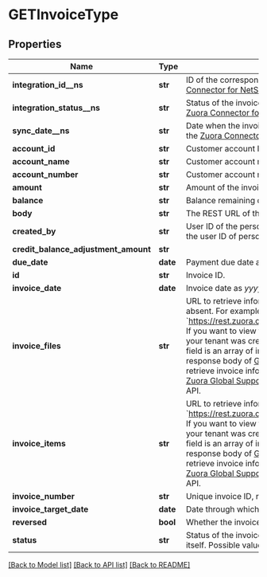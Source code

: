 # GETInvoiceType

## Properties
Name | Type | Description | Notes
------------ | ------------- | ------------- | -------------
**integration_id__ns** | **str** | ID of the corresponding object in NetSuite. Only available if you have installed the [Zuora Connector for NetSuite](https://www.zuora.com/connect/app/?appId&#x3D;265).  | [optional] 
**integration_status__ns** | **str** | Status of the invoice&#39;s synchronization with NetSuite. Only available if you have installed the [Zuora Connector for NetSuite](https://www.zuora.com/connect/app/?appId&#x3D;265).  | [optional] 
**sync_date__ns** | **str** | Date when the invoice was synchronized with NetSuite. Only available if you have installed the [Zuora Connector for NetSuite](https://www.zuora.com/connect/app/?appId&#x3D;265).  | [optional] 
**account_id** | **str** | Customer account ID.  | [optional] 
**account_name** | **str** | Customer account name.  | [optional] 
**account_number** | **str** | Customer account number.  | [optional] 
**amount** | **str** | Amount of the invoice before adjustments, discounts, and similar items.  | [optional] 
**balance** | **str** | Balance remaining due on the invoice (after adjustments, discounts, etc.)  | [optional] 
**body** | **str** | The REST URL of the invoice PDF file.  | [optional] 
**created_by** | **str** | User ID of the person who created the invoice. If a bill run generated the invoice, then this is the user ID of person who created the bill run.  | [optional] 
**credit_balance_adjustment_amount** | **str** |  | [optional] 
**due_date** | **date** | Payment due date as _yyyy-mm-dd_.  | [optional] 
**id** | **str** | Invoice ID.  | [optional] 
**invoice_date** | **date** | Invoice date as _yyyy-mm-dd_  | [optional] 
**invoice_files** | **str** | URL to retrieve information about all files of a specific invoice if any file exists; otherwise absent. For example, &#x60;https://rest.zuora.com/v1/invoices/2c92c095511f5b4401512682dcfd7987/files&#x60;. If you want to view the invoice file details, call [Get invoice files](https://www.zuora.com/developer/api-reference/#operation/GET_InvoiceFiles) with the returned URL.  If your tenant was created before Zuora Release 228 (R228), July 2018, the value of this field is an array of invoice file details. For more information about the array, see the response body of [Get invoice files](https://www.zuora.com/developer/api-reference/#operation/GET_InvoiceFiles).   Zuora recommends that you use the latest behavior to retrieve invoice information. If you wish to have access to the feature, submit a request at [Zuora Global Support](http://support.zuora.com/) asking for invoice item and file references to be enabled in the REST API.  | [optional] 
**invoice_items** | **str** | URL to retrieve information about all items of a specific invoice. For example, &#x60;https://rest.zuora.com/v1/invoices/2c92c095511f5b4401512682dcfd7987/items&#x60;. If you want to view the invoice item details, call [Get invoice items](https://www.zuora.com/developer/api-reference/#operation/GET_InvoiceItems) with the returned URL.  If your tenant was created before Zuora Release 228 (R228), July 2018, the value of this field is an array of invoice item details. For more information about the array, see the response body of [Get invoice items](https://www.zuora.com/developer/api-reference/#operation/GET_InvoiceItems).   Zuora recommends that you use the latest behavior to retrieve invoice information. If you wish to have access to the feature, submit a request at [Zuora Global Support](http://support.zuora.com/) asking for invoice item and file references to be enabled in the REST API.   | [optional] 
**invoice_number** | **str** | Unique invoice ID, returned as a string.  | [optional] 
**invoice_target_date** | **date** | Date through which charges on this invoice are calculated, as _yyyy-mm-dd_.  | [optional] 
**reversed** | **bool** | Whether the invoice is reversed.  | [optional] 
**status** | **str** | Status of the invoice in the system - not the payment status, but the status of the invoice itself. Possible values are: &#x60;Posted&#x60;, &#x60;Draft&#x60;, &#x60;Canceled&#x60;, &#x60;Error&#x60;.  | [optional] 

[[Back to Model list]](../README.md#documentation-for-models) [[Back to API list]](../README.md#documentation-for-api-endpoints) [[Back to README]](../README.md)


